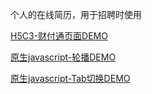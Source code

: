 个人的在线简历，用于招聘时使用


[H5C3-财付通页面DEMO](http://cody1991.github.io/aboutme/demo/)

[原生javascript-轮播DEMO](http://cody1991.github.io/aboutme/demo/carousel)

[原生javascript-Tab切换DEMO](http://cody1991.github.io/aboutme/demo/tab)